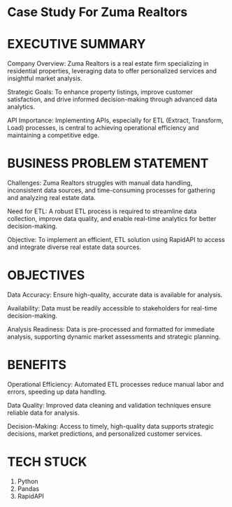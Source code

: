 # Case Study For Zuma Realtors

# EXECUTIVE SUMMARY

Company Overview:
Zuma Realtors is a real estate firm specializing in residential properties,
leveraging data to offer personalized services and insightful market
analysis.

Strategic Goals:
To enhance property listings, improve customer satisfaction, and drive
informed decision-making through advanced data analytics.

API Importance:
Implementing APIs, especially for ETL (Extract, Transform, Load) processes,
is central to achieving operational efficiency and maintaining a competitive
edge.

# BUSINESS PROBLEM STATEMENT

Challenges:
Zuma Realtors struggles with manual data handling, inconsistent data
sources, and time-consuming processes for gathering and analyzing real
estate data.

Need for ETL:
A robust ETL process is required to streamline data collection, improve data
quality, and enable real-time analytics for better decision-making.

Objective:
To implement an efficient, ETL solution using RapidAPI to access and
integrate diverse real estate data sources.

# OBJECTIVES

Data Accuracy:
Ensure high-quality, accurate data is available for analysis.

Availability:
Data must be readily accessible to stakeholders for real-time
decision-making.

Analysis Readiness:
Data is pre-processed and formatted for immediate analysis, supporting
dynamic market assessments and strategic planning.

# BENEFITS

Operational Efficiency:
Automated ETL processes reduce manual labor and errors, speeding up
data handling.

Data Quality:
Improved data cleaning and validation techniques ensure reliable data for
analysis.

Decision-Making:
Access to timely, high-quality data supports strategic decisions, market
predictions, and personalized customer services.

# TECH STUCK
1. Python
2. Pandas
3. RapidAPI
